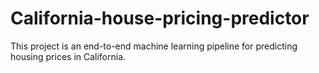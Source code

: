 # California-house-pricing-predictor
This project is an end-to-end machine learning pipeline for predicting housing prices in California.
